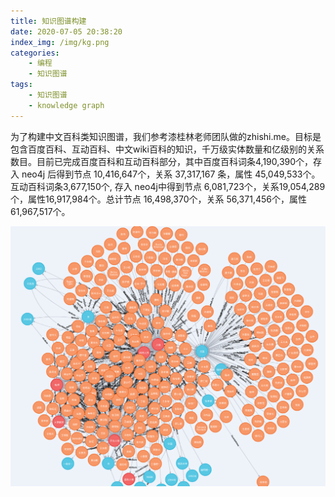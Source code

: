 ```yaml
---
title: 知识图谱构建
date: 2020-07-05 20:38:20
index_img: /img/kg.png
categories:
	- 编程
	- 知识图谱
tags:
	- 知识图谱
	- knowledge graph
---
```



为了构建中文百科类知识图谱，我们参考漆桂林老师团队做的zhishi.me。目标是包含百度百科、互动百科、中文wiki百科的知识，千万级实体数量和亿级别的关系数目。目前已完成百度百科和互动百科部分，其中百度百科词条4,190,390个，存入 neo4j 后得到节点 10,416,647个，关系 37,317,167 条，属性 45,049,533个。互动百科词条3,677,150个, 存入 neo4j中得到节点 6,081,723个，关系19,054,289个，属性16,917,984个。总计节点 16,498,370个，关系 56,371,456个，属性 61,967,517个。<!--more-->

![baike_graph_neo4j](知识图谱构建/baike_graph_neo4j.png)